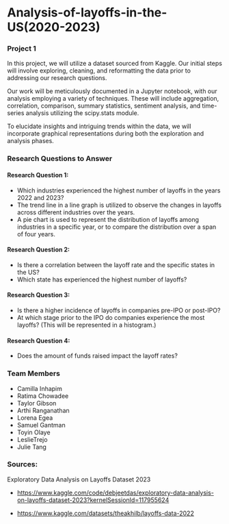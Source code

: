 # Analysis-of-layoffs-in-the-US(2020-2023)
### Project 1 

In this project, we will utilize a dataset sourced from Kaggle. Our initial steps will involve exploring, cleaning, and reformatting the data prior to addressing our research questions.

Our work will be meticulously documented in a Jupyter notebook, with our analysis employing a variety of techniques. These will include aggregation, correlation, comparison, summary statistics, sentiment analysis, and time-series analysis utilizing the scipy.stats module.

To elucidate insights and intriguing trends within the data, we will incorporate graphical representations during both the exploration and analysis phases.

### Research Questions to Answer

#### Research Question 1:
- Which industries experienced the highest number of layoffs in the years 2022 and 2023?
- The trend line in a line graph is utilized to observe the changes in layoffs across different industries over the years.
- A pie chart is used to represent the distribution of layoffs among industries in a specific year, or to compare the distribution over a span of four years.
            


#### Research Question 2: 
- Is there a correlation between the layoff rate and the specific states in the US?  
- Which state has experienced the highest number of layoffs?
 


#### Research Question 3: 
- Is there a higher incidence of layoffs in companies pre-IPO or post-IPO? 
- At which stage prior to the IPO do companies experience the most layoffs? (This will be represented in a histogram.)
 


#### Research Question 4: 
- Does the amount of funds raised impact the layoff rates?
 


### Team Members
- Camilla Inhapim
- Ratima Chowadee
- Taylor Gibson
- Arthi Ranganathan 
- Lorena Egea 
- Samuel Gantman 
- Toyin Olaye 
- LeslieTrejo
- Julie Tang


### Sources:
Exploratory Data Analysis on Layoffs Dataset 2023
- https://www.kaggle.com/code/debjeetdas/exploratory-data-analysis-on-layoffs-dataset-2023?kernelSessionId=117955624

- https://www.kaggle.com/datasets/theakhilb/layoffs-data-2022
